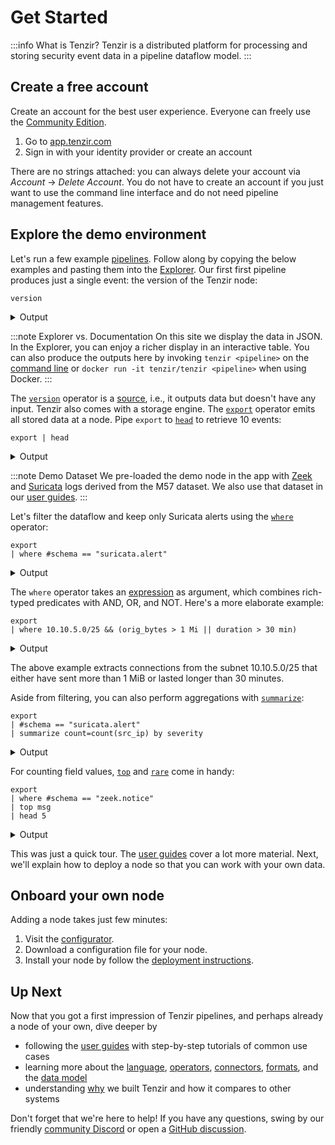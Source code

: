 # Get Started

:::info What is Tenzir?
Tenzir is a distributed platform for processing and storing security event data
in a pipeline dataflow model.
:::

## Create a free account

Create an account for the best user experience. Everyone can freely use
the [Community Edition](https://tenzir.com/pricing).

1. Go to [app.tenzir.com](https://app.tenzir.com)
2. Sign in with your identity provider or create an account

There are no strings attached: you can always delete your account via *Account*
→ *Delete Account*. You do not have to create an account if you just want to use
the command line interface and do not need pipeline management features.

## Explore the demo environment

Let's run a few example [pipelines](language/pipelines.md). Follow along by
copying the below examples and pasting them into the
[Explorer](https://app.tenzir.com/explorer). Our first first pipeline produces
just a single event: the version of the Tenzir node:

```
version
```

<details>
<summary>Output</summary>

```json
{
  "version": "v4.0.0-rc2-34-g9197f7355e",
  "plugins": [
    {
      "name": "compaction",
      "version": "bundled"
    },
    {
      "name": "inventory",
      "version": "bundled"
    },
    {
      "name": "kafka",
      "version": "bundled"
    },
    {
      "name": "matcher",
      "version": "bundled"
    },
    {
      "name": "netflow",
      "version": "bundled"
    },
    {
      "name": "parquet",
      "version": "bundled"
    },
    {
      "name": "pcap",
      "version": "bundled"
    },
    {
      "name": "pipeline-manager",
      "version": "bundled"
    },
    {
      "name": "platform",
      "version": "bundled"
    },
    {
      "name": "web",
      "version": "bundled"
    }
  ]
}
```

(Output may vary based on your actual version.)

</details>

:::note Explorer vs. Documentation
On this site we display the data in JSON. In the Explorer, you can enjoy a
richer display in an interactive table. You can also produce the outputs here by
invoking `tenzir <pipeline>` on the [command line](command-line.md) or
`docker run -it tenzir/tenzir <pipeline>` when using Docker.
:::

The [`version`](operators/sources/version.md) operator is a
[source](operators/sources/README.md), i.e., it outputs data but doesn't have
any input. Tenzir also comes with a storage engine. The
[`export`](operators/sources/export.md) operator emits all stored data at a
node. Pipe `export` to [`head`](operators/transformations/head.md) to retrieve
10 events:

```
export | head
```

<details>
<summary>Output</summary>

```json
{
  "timestamp": "2021-11-18T08:23:45.304758",
  "flow_id": 1851826916903734,
  "pcap_cnt": 54742,
  "vlan": null,
  "in_iface": null,
  "src_ip": "8.249.125.254",
  "src_port": 80,
  "dest_ip": "10.6.2.101",
  "dest_port": 49789,
  "proto": "TCP",
  "event_type": "fileinfo",
  "community_id": null,
  "fileinfo": {
    "filename": "/d/msdownload/update/software/defu/2021/06/am_delta_patch_1.339.1962.0_5e6a00734b4809bcfd493118754d0ea1cd64798e.exe",
    "magic": null,
    "gaps": false,
    "state": "CLOSED",
    "md5": null,
    "sha1": null,
    "sha256": null,
    "stored": false,
    "file_id": null,
    "size": 2,
    "tx_id": 0,
    "start": 0,
    "end": 1
  },
  "http": {
    "hostname": "au.download.windowsupdate.com",
    "url": "/d/msdownload/update/software/defu/2021/06/am_delta_patch_1.339.1962.0_5e6a00734b4809bcfd493118754d0ea1cd64798e.exe",
    "http_port": null,
    "http_user_agent": "Microsoft-Delivery-Optimization/10.0",
    "http_content_type": "application/octet-stream",
    "http_method": "GET",
    "http_refer": null,
    "protocol": "HTTP/1.1",
    "status": 206,
    "redirect": null,
    "length": 2,
    "xff": null,
    "content_range": {
      "raw": "bytes 0-1/360888",
      "start": 0,
      "end": 1,
      "size": 360888
    }
  },
  "app_proto": "http",
  "metadata": {
    "flowints": {
      "http.anomaly.count": null,
      "tcp.retransmission.count": null
    },
    "flowbits": [
      "ET.INFO.WindowsUpdate",
      "exe.no.referer"
    ]
  }
}
```

(Only 1 out of 10 shown.)

</details>

:::note Demo Dataset
We pre-loaded the demo node in the app with [Zeek](https://zeek.org) and
[Suricata](https://suricata.io) logs derived from the M57 dataset. We also use
that dataset in our [user guides](user-guides.md).
:::

Let's filter the dataflow and keep only Suricata alerts using the
[`where`](operators/transformations/where.md) operator:

```
export
| where #schema == "suricata.alert"
```

<details>
<summary>Output</summary>

```json
{
  "timestamp": "2021-11-17T13:52:05.695469",
  "flow_id": 1868285155318879,
  "pcap_cnt": 143,
  "vlan": null,
  "in_iface": null,
  "src_ip": "14.1.112.177",
  "src_port": 38376,
  "dest_ip": "198.71.247.91",
  "dest_port": 123,
  "proto": "UDP",
  "event_type": "alert",
  "community_id": null,
  "alert": {
    "app_proto": null,
    "action": "allowed",
    "gid": 1,
    "signature_id": 2017919,
    "rev": 2,
    "signature": "ET DOS Possible NTP DDoS Inbound Frequent Un-Authed MON_LIST Requests IMPL 0x03",
    "category": "Attempted Denial of Service",
    "severity": 2,
    "source": {
      "ip": null,
      "port": null
    },
    "target": {
      "ip": null,
      "port": null
    },
    "metadata": {
      "created_at": [
        "2014_01_03"
      ],
      "updated_at": [
        "2014_01_03"
      ]
    }
  },
  "flow": {
    "pkts_toserver": 2,
    "pkts_toclient": 0,
    "bytes_toserver": 468,
    "bytes_toclient": 0,
    "start": "2021-11-17T13:52:05.695391",
    "end": null,
    "age": null,
    "state": null,
    "reason": null,
    "alerted": null
  },
  "payload": null,
  "payload_printable": null,
  "stream": null,
  "packet": null,
  "packet_info": {
    "linktype": null
  },
  "app_proto": "failed"
}
```

(Only 1 out of 19 shown.)

</details>

The `where` operator takes an [expression](language/expressions.md) as argument,
which combines rich-typed predicates with AND, OR, and NOT. Here's a more
elaborate example:

```
export
| where 10.10.5.0/25 && (orig_bytes > 1 Mi || duration > 30 min)
```

<details>
<summary>Output</summary>

```json
{
  "ts": "2021-11-19T06:30:30.918301",
  "uid": "C9T8pykxdsT7iSrc9",
  "id": {
    "orig_h": "10.10.5.101",
    "orig_p": 50046,
    "resp_h": "87.120.8.190",
    "resp_p": 9090
  },
  "proto": "tcp",
  "service": null,
  "duration": "5.09m",
  "orig_bytes": 1394538,
  "resp_bytes": 95179,
  "conn_state": "S1",
  "local_orig": null,
  "local_resp": null,
  "missed_bytes": 0,
  "history": "ShADad",
  "orig_pkts": 5046,
  "orig_ip_bytes": 1596390,
  "resp_pkts": 5095,
  "resp_ip_bytes": 298983,
  "tunnel_parents": null,
  "community_id": "1:UPodR2krvvXUGhc/NEL9kejd7FA=",
  "_write_ts": null
}
{
  "ts": "2021-11-19T07:05:44.694927",
  "uid": "ChnTjeQncxZrb0ZWg",
  "id": {
    "orig_h": "10.10.5.101",
    "orig_p": 50127,
    "resp_h": "87.120.8.190",
    "resp_p": 9090
  },
  "proto": "tcp",
  "service": null,
  "duration": "54.81s",
  "orig_bytes": 1550710,
  "resp_bytes": 97122,
  "conn_state": "S1",
  "local_orig": null,
  "local_resp": null,
  "missed_bytes": 0,
  "history": "ShADadww",
  "orig_pkts": 5409,
  "orig_ip_bytes": 1767082,
  "resp_pkts": 5477,
  "resp_ip_bytes": 316206,
  "tunnel_parents": null,
  "community_id": "1:aw0CtkT7YikUZWyqdHwgLhqJXxU=",
  "_write_ts": null
}
{
  "ts": "2021-11-19T06:30:15.910850",
  "uid": "CxuTEOgWv2Z74FCG6",
  "id": {
    "orig_h": "10.10.5.101",
    "orig_p": 50041,
    "resp_h": "87.120.8.190",
    "resp_p": 9090
  },
  "proto": "tcp",
  "service": null,
  "duration": "36.48m",
  "orig_bytes": 565,
  "resp_bytes": 507,
  "conn_state": "S1",
  "local_orig": null,
  "local_resp": null,
  "missed_bytes": 0,
  "history": "ShADad",
  "orig_pkts": 78,
  "orig_ip_bytes": 3697,
  "resp_pkts": 77,
  "resp_ip_bytes": 3591,
  "tunnel_parents": null,
  "community_id": "1:r337wYxbKPDv5Vkjoz3gGuld1bs=",
  "_write_ts": null
}
```

</details>

The above example extracts connections from the subnet 10.10.5.0/25 that either
have sent more than 1 MiB or lasted longer than 30 minutes.

Aside from filtering, you can also perform aggregations with
[`summarize`](operators/transformations/summarize.md):

```
export
| #schema == "suricata.alert"
| summarize count=count(src_ip) by severity
```

<details>
<summary>Output</summary>

```json
{
  "alert.severity": 1,
  "count": 134644
}
{
  "alert.severity": 2,
  "count": 26780
}
{
  "alert.severity": 3,
  "count": 179713
}
```

</details>

For counting field values, [`top`](operators/transformations/top.md) and
[`rare`](operators/transformations/rare.md) come in handy:

```
export
| where #schema == "zeek.notice"
| top msg
| head 5
```

<details>
<summary>Output</summary>

```json
{"msg": "SSL certificate validation failed with (certificate has expired)", "n": 2201}
{"msg": "SSL certificate validation failed with (unable to get local issuer certificate)", "n": 1600}
{"msg": "SSL certificate validation failed with (self signed certificate)", "n": 603}
{"msg": "Detected SMB::FILE_WRITE to admin file share '\\\\10.5.26.4\\C$\\WINDOWS\\h48l10jxplwhq9eowyecjmwg0nxwu72zblns1l3v3c6uu6p6069r4c4c5yjwv_e7.exe'", "n": 339}
{"msg": "SSL certificate validation failed with (certificate is not yet valid)", "n": 324}
```

</details>

This was just a quick tour. The [user guides](user-guides.md) cover a lot more
material. Next, we'll explain how to deploy a node so that you can work with
your own data.

## Onboard your own node

Adding a node takes just few minutes:

1. Visit the [configurator](https://app.tenzir.com/configurator).
2. Download a configuration file for your node.
3. Install your node by follow the [deployment
   instructions](setup-guides/deploy-a-node/README.md).

## Up Next

Now that you got a first impression of Tenzir pipelines, and perhaps already
a node of your own, dive deeper by

- following the [user guides](user-guides.md) with step-by-step tutorials of
  common use cases
- learning more about the [language](language.md), [operators](operators.md),
  [connectors](connectors.md), [formats](formats.md), and the [data
  model](data-model.md)
- understanding [why](why-tenzir.md) we built Tenzir and how it compares to
  other systems

Don't forget that we're here to help! If you have any questions, swing by our
friendly [community Discord](/discord) or open a [GitHub
discussion](https://github.com/tenzir/tenzir/discussions).
